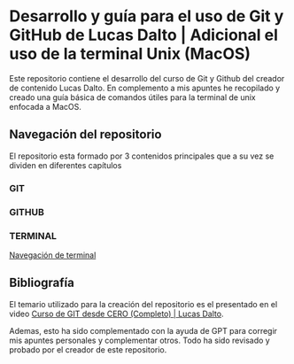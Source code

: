 # Desarrollo y guía para el uso de Git y GitHub de Lucas Dalto | Adicional el uso de la terminal Unix (MacOS)

Este repositorio contiene el desarrollo del curso de Git y Github del creador de contenido Lucas Dalto. En complemento a mis apuntes he recopilado y creado una guía básica de comandos útiles para la terminal de unix enfocada a MacOS.

## Navegación del repositorio

El repositorio esta formado por 3 contenidos principales que a su vez se dividen en diferentes capítulos

### GIT

### GITHUB

### TERMINAL

[Navegación de terminal](/Terminal%20macOS/0%20-%20Introducción%20e%20índice.md)

## Bibliografía

El temario utilizado para la creación del repositorio es el presentado en el video [Curso de GIT desde CERO (Completo) | Lucas Dalto](https://youtu.be/9ZJ-K-zk_Go?si=rqO5tiGxiwTdOFq-).

Ademas, esto ha sido complementado con la ayuda de GPT para corregir mis apuntes personales y complementar otros. Todo ha sido revisado y probado por el creador de este repositorio.
